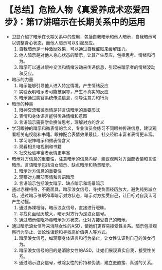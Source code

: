 # 【总结】危险人物《真爱养成术恋爱四步》：第17讲暗示在长期关系中的运用

-   卫显介绍了暗示在长期关系中的应用，包括自我暗示和他人暗示，自我暗示可以调整身心状态，而他人暗示可以引起反应。
    1.  自我暗示是一种激励效果，可以通过自我催眠来缓解压力。
    2.  他人暗示是对他人身心状态的暗示，让其产生反应，包括思考、情绪和行为。
    3.  暗示可以通过眼神交流和情绪波动来传递信息，引起被暗示者的情绪波动和反应。
-   暗示的力量
    1.  暗示能够引导他人进入特定情境，产生情绪反应
    2.  实验表明暗示者可能被误导，产生不真实的反应
    3.  暗示通过感官系统传递信息，引导注意力和行为
-   暗示的种类
    1.  眼神交流和微表情是非言语暗示的重要形式
    2.  表情和身体语言能够传递情绪和意图
    3.  言语暗示需要学会换位思考，理解对方的含义
-   学习眼神的暗示和微表情的含义，专业演员会练习不同眼神传递信息，建议观看相关电视剧和书籍。眼神配合表情效果最佳，社交经验丰富者表情更丰富。
    1.  学习眼神暗示和微表情含义
    2.  观看相关电视剧和书籍
    3.  社交经验丰富者表情更丰富
-   暗示对方信息的重要性，注意暗示的信息内容，建议观察对方面部表情和言语暗示。言语暗示包括浪女暗示、缺点暗示和场景暗示。
    1.  暗示对方信息的重要性
    2.  观察对方面部表情和言语暗示
    3.  言语暗示包括浪女暗示、缺点暗示和场景暗示
-   通过赤裸相待，不戴面具，暗示浪女信号，寻找负面经历放大，避免纯男派立场，通过暗示催眠冷毒暗示对方状态，暗示对方接受自己，让目标对自我认可产生动摇。
    1.  通过赤裸相待，暗示浪女信号，直接进行暧昧。
    2.  寻找负面经历放大，暗示对方行为是浪女信号。
    3.  通过暗示催眠冷毒暗示对方状态，让对方接受自己的暗示。
-   通过暗示浪女信号来消除女性的ASD，使她们更容易接受性关系。暗示包括观察行为举止、谈论性话题和寻找高价值男人等方式。
    1.  暗示浪女信号，如观察身体语言和行为举止，让女性认识到自己的浪女行为。
    2.  暗示浪女信号的目的是消除女性的ASD，让她们展现真实自我，接受性关系。
    3.  通过暗示浪女信号，破除女性的矜持和伪装，建立更直接、真诚的关系。